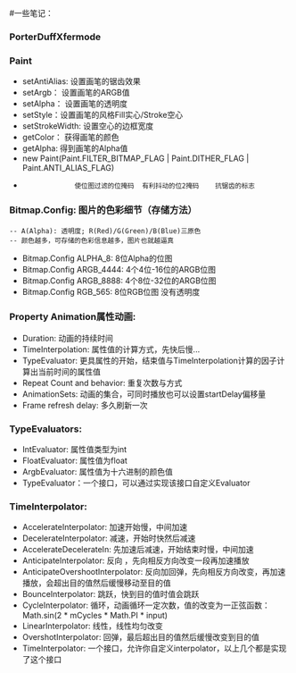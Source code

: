 ﻿#一些笔记：

### PorterDuffXfermode

### Paint
>
- setAntiAlias: 设置画笔的锯齿效果
- setArgb： 设置画笔的ARGB值
- setAlpha： 设置画笔的透明度
- setStyle：设置画笔的风格Fill实心/Stroke空心
- setStrokeWidth: 设置空心的边框宽度
- getColor： 获得画笔的颜色
- getAlpha: 得到画笔的Alpha值
- new Paint(Paint.FILTER_BITMAP_FLAG | Paint.DITHER_FLAG | Paint.ANTI_ALIAS_FLAG) 
-                  使位图过滤的位掩码  有利抖动的位2掩码    抗锯齿的标志

### Bitmap.Config: 图片的色彩细节（存储方法）
    -- A(Alpha): 透明度; R(Red)/G(Green)/B(Blue)三原色
    -- 颜色越多，可存储的色彩信息越多，图片也就越逼真
>
- Bitmap.Config ALPHA_8: 8位Alpha的位图
- Bitmap.Config ARGB_4444: 4个4位-16位的ARGB位图
- Bitmap.Config ARGB_8888: 4个8位-32位的ARGB位图
- Bitmap.Config RGB_565: 8位RGB位图 没有透明度

### Property Animation属性动画:
>
- Duration: 动画的持续时间
- TimeInterpolation: 属性值的计算方式，先快后慢...
- TypeEvaluator: 更具属性的开始，结束值与TimeInterpolation计算的因子计算出当前时间的属性值
- Repeat Count and behavior: 重复次数与方式
- AnimationSets: 动画的集合，可同时播放也可以设置startDelay偏移量
- Frame refresh delay: 多久刷新一次

### TypeEvaluators:
>
- IntEvaluator: 属性值类型为int
- FloatEvaluator: 属性值为float
- ArgbEvaluator: 属性值为十六进制的颜色值
- TypeEvaluator：一个接口，可以通过实现该接口自定义Evaluator

### TimeInterpolator:
>
- AccelerateInterpolator: 加速开始慢，中间加速
- DecelerateInterpolator: 减速，开始时快然后减速
- AccelerateDecelerateIn: 先加速后减速，开始结束时慢，中间加速
- AnticipateInterpolator: 反向 ，先向相反方向改变一段再加速播放
- AnticipateOvershootInterpolator: 反向加回弹，先向相反方向改变，再加速播放，会超出目的值然后缓慢移动至目的值
- BounceInterpolator: 跳跃，快到目的值时值会跳跃
- CycleInterpolator: 循环，动画循环一定次数，值的改变为一正弦函数：Math.sin(2 * mCycles * Math.PI * input)
- LinearInterpolator: 线性，线性均匀改变
- OvershotInterpolator: 回弹，最后超出目的值然后缓慢改变到目的值
- TimeInterpolator: 一个接口，允许你自定义interpolator，以上几个都是实现了这个接口